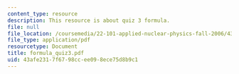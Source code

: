 ```yaml
---
content_type: resource
description: This resource is about quiz 3 formula.
file: null
file_location: /coursemedia/22-101-applied-nuclear-physics-fall-2006/43afe2317f6798ccee098ece75d8b9c1_formula_quiz3.pdf
file_type: application/pdf
resourcetype: Document
title: formula_quiz3.pdf
uid: 43afe231-7f67-98cc-ee09-8ece75d8b9c1
---
```


